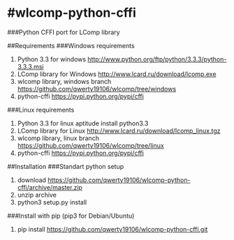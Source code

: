 #wlcomp-python-cffi
==================

###Python CFFI port for LComp library

##Requirements
###Windows requirements
1. Python 3.3 for windows
http://www.python.org/ftp/python/3.3.3/python-3.3.3.msi
2. LComp library for Windows
http://www.lcard.ru/download/lcomp.exe
3. wlcomp library, windows branch
https://github.com/qwerty19106/wlcomp/tree/windows
4. python-cffi
https://pypi.python.org/pypi/cffi

###Linux requirements
1. Python 3.3 for linux
aptitude install python3.3
2. LComp library for Linux
http://www.lcard.ru/download/lcomp_linux.tgz
3. wlcomp library, linux branch
https://github.com/qwerty19106/wlcomp/tree/linux
4. python-cffi
https://pypi.python.org/pypi/cffi

##Installation
###Standart python setup
1. download https://github.com/qwerty19106/wlcomp-python-cffi/archive/master.zip
2. unzip archive
3. python3 setup.py install

###Install with pip (pip3 for Debian/Ubuntu)
1. pip install https://github.com/qwerty19106/wlcomp-python-cffi.git
